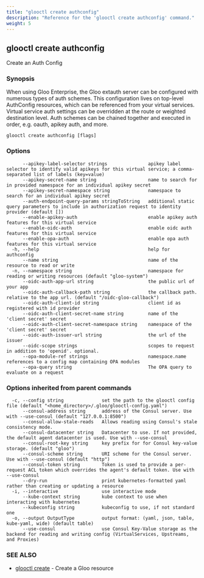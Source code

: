 ```yaml
---
title: "glooctl create authconfig"
description: "Reference for the 'glooctl create authconfig' command."
weight: 5
---
```

## glooctl create authconfig

Create an Auth Config

### Synopsis

When using Gloo Enterprise, the Gloo extauth server can be configured with numerous types of auth schemes. This configuration lives on top-level AuthConfig resources, which can be referenced from your virtual services. Virtual service auth settings can be overridden at the route or weighted destination level. Auth schemes can be chained together and executed in order, e.g. oauth, apikey auth, and more.

```
glooctl create authconfig [flags]
```

### Options

```
      --apikey-label-selector strings               apikey label selector to identify valid apikeys for this virtual service; a comma-separated list of labels (key=value)
      --apikey-secret-name string                   name to search for in provided namespace for an individual apikey secret
      --apikey-secret-namespace string              namespace to search for an individual apikey secret
      --auth-endpoint-query-params stringToString   additional static query parameters to include in authorization request to identity provider (default [])
      --enable-apikey-auth                          enable apikey auth features for this virtual service
      --enable-oidc-auth                            enable oidc auth features for this virtual service
      --enable-opa-auth                             enable opa auth features for this virtual service
  -h, --help                                        help for authconfig
      --name string                                 name of the resource to read or write
  -n, --namespace string                            namespace for reading or writing resources (default "gloo-system")
      --oidc-auth-app-url string                    the public url of your app
      --oidc-auth-callback-path string              the callback path. relative to the app url. (default "/oidc-gloo-callback")
      --oidc-auth-client-id string                  client id as registered with id provider
      --oidc-auth-client-secret-name string         name of the 'client secret' secret
      --oidc-auth-client-secret-namespace string    namespace of the 'client secret' secret
      --oidc-auth-issuer-url string                 the url of the issuer
      --oidc-scope strings                          scopes to request in addition to 'openid'. optional.
      --opa-module-ref strings                      namespace.name references to a config map containing OPA modules
      --opa-query string                            The OPA query to evaluate on a request
```

### Options inherited from parent commands

```
  -c, --config string              set the path to the glooctl config file (default "<home_directory>/.gloo/glooctl-config.yaml")
      --consul-address string      address of the Consul server. Use with --use-consul (default "127.0.0.1:8500")
      --consul-allow-stale-reads   Allows reading using Consul's stale consistency mode.
      --consul-datacenter string   Datacenter to use. If not provided, the default agent datacenter is used. Use with --use-consul
      --consul-root-key string     key prefix for for Consul key-value storage. (default "gloo")
      --consul-scheme string       URI scheme for the Consul server. Use with --use-consul (default "http")
      --consul-token string        Token is used to provide a per-request ACL token which overrides the agent's default token. Use with --use-consul
      --dry-run                    print kubernetes-formatted yaml rather than creating or updating a resource
  -i, --interactive                use interactive mode
      --kube-context string        kube context to use when interacting with kubernetes
      --kubeconfig string          kubeconfig to use, if not standard one
  -o, --output OutputType          output format: (yaml, json, table, kube-yaml, wide) (default table)
      --use-consul                 use Consul Key-Value storage as the backend for reading and writing config (VirtualServices, Upstreams, and Proxies)
```

### SEE ALSO

* [glooctl create](../glooctl_create)	 - Create a Gloo resource

